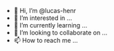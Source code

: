 - 👋 Hi, I’m @lucas-henr
- 👀 I’m interested in ...
- 🌱 I’m currently learning ...
- 💞️ I’m looking to collaborate on ...
- 📫 How to reach me ...

<!---
lucas-henr/lucas-henr is a ✨ special ✨ repository because its `README.md` (this file) appears on your GitHub profile.
You can click the Preview link to take a look at your changes.
--->

